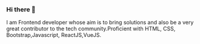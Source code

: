 ### Hi there 👋

I am Frontend developer whose aim is to bring solutions and also be a very great contributor to the tech community.Proficient with HTML, CSS, Bootstrap,Javascript, ReactJS,VueJS.
